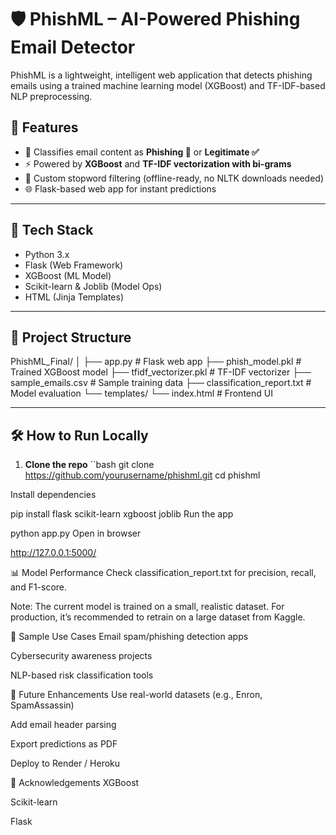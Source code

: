 # 🛡️ PhishML – AI-Powered Phishing Email Detector

PhishML is a lightweight, intelligent web application that detects phishing emails using a trained machine learning model (XGBoost) and TF-IDF-based NLP preprocessing.

## 🚀 Features

- 🔐 Classifies email content as **Phishing 🚨** or **Legitimate ✅**
- ⚡ Powered by **XGBoost** and **TF-IDF vectorization with bi-grams**
- 🧠 Custom stopword filtering (offline-ready, no NLTK downloads needed)
- 🌐 Flask-based web app for instant predictions

---

## 🧩 Tech Stack

- Python 3.x
- Flask (Web Framework)
- XGBoost (ML Model)
- Scikit-learn & Joblib (Model Ops)
- HTML (Jinja Templates)

---

## 📁 Project Structure

PhishML_Final/
│
├── app.py # Flask web app
├── phish_model.pkl # Trained XGBoost model
├── tfidf_vectorizer.pkl # TF-IDF vectorizer
├── sample_emails.csv # Sample training data
├── classification_report.txt # Model evaluation
└── templates/
└── index.html # Frontend UI

---

## 🛠️ How to Run Locally

1. **Clone the repo**
   ``bash
   git clone https://github.com/yourusername/phishml.git
   cd phishml

Install dependencies

pip install flask scikit-learn xgboost joblib
Run the app

python app.py
Open in browser


http://127.0.0.1:5000/

📊 Model Performance
Check classification_report.txt for precision, recall, and F1-score.

Note: The current model is trained on a small, realistic dataset. For production, it’s recommended to retrain on a large dataset from Kaggle.

🎯 Sample Use Cases
Email spam/phishing detection apps

Cybersecurity awareness projects

NLP-based risk classification tools

📌 Future Enhancements
Use real-world datasets (e.g., Enron, SpamAssassin)

Add email header parsing

Export predictions as PDF

Deploy to Render / Heroku

🙌 Acknowledgements
XGBoost

Scikit-learn

Flask
